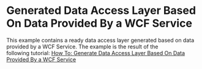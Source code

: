 # Generated Data Access Layer Based On Data Provided By a WCF Service


This example contains a ready data access layer generated based on data provided by a WCF Service. The example is the result of the following tutorial: <a href="https://documentation.devexpress.com/#WPF/CustomDocument115186">How To: Generate Data Access Layer Based On Data Provided By a WCF Service</a>

<br/>


